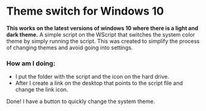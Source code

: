 # Theme switch for Windows 10
**This works on the latest versions of windows 10 where there is a light and dark theme.**
A simple script on the WScript that switches the system color theme by simply running the script.
This was created to simplify the process of changing themes and avoid going into settings.
### How am I doing:
* I put the folder with the script and the icon on the hard drive.
* After I create a link on the desktop that points to the script file and change the link icon.

Done! I have a button to quickly change the system theme.
